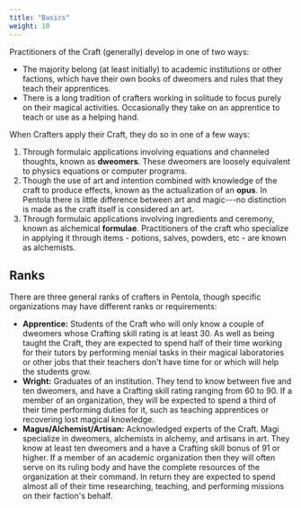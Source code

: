 ```yaml
---
title: "Basics"
weight: 10
---
```


Practitioners of the Craft (generally) develop in one of two ways:

- The majority belong (at least initially) to academic institutions or other factions, which have their own books of dweomers and rules that they teach their apprentices.
- There is a long tradition of crafters working in solitude to focus purely on their magical activities.
  Occasionally they take on an apprentice to teach or use as a helping hand.

When Crafters apply their Craft, they do so in one of a few ways:

1. Through formulaic applications involving equations and channeled thoughts, known as **dweomers**.
   These dweomers are loosely equivalent to physics equations or computer programs.
1. Though the use of art and intention combined with knowledge of the craft to produce effects, known as the actualization of an **opus**.
   In Pentola there is little difference between art and magic---no distinction is made as the craft itself is considered an art.
1. Through formulaic applications involving ingredients and ceremony, known as alchemical **formulae**.
   Practitioners of the craft who specialize in applying it through items - potions, salves, powders, etc - are known as alchemists.

## Ranks

There are three general ranks of crafters in Pentola, though specific organizations may have different ranks or requirements:

- **Apprentice:** Students of the Craft who will only know a couple of dweomers whose Crafting skill rating is at least 30.
  As well as being taught the Craft, they are expected to spend half of their time working for their tutors by performing menial tasks in their magical laboratories or other jobs that their teachers don't have time for or which will help the students grow.
- **Wright:** Graduates of an institution.
  They tend to know between five and ten dweomers, and have a Crafting skill rating ranging from 60 to 90.
  If a member of an organization, they will be expected to spend a third of their time performing duties for it, such as teaching apprentices or recovering lost magical knowledge.
- **Magus/Alchemist/Artisan:** Acknowledged experts of the Craft.
  Magi specialize in dweomers, alchemists in alchemy, and artisans in art.
  They know at least ten dweomers and a have a Crafting skill bonus of 91 or higher.
  If a member of an academic organization then they will often serve on its ruling body and have the complete resources of the organization at their command.
  In return they are expected to spend almost all of their time researching, teaching, and performing missions on their faction's behalf.
